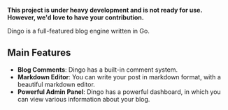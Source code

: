**This project is under heavy development and is not ready for use. However, we'd love to have your contribution.**

Dingo is a full-featured blog engine written in Go.

## Main Features

- **Blog Comments**: Dingo has a built-in comment system.
- **Markdown Editor**: You can write your post in markdown format, with a beautiful markdown editor.
- **Powerful Admin Panel**: Dingo has a powerful dashboard, in which you can view various information about your blog.

